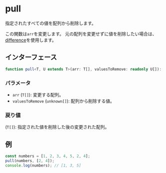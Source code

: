 # pull

指定されたすべての値を配列から削除します。

この関数は`arr`を変更します。
元の配列を変更せずに値を削除したい場合は、[difference](./difference.md)を使用します。

## インターフェース

```typescript
function pull<T, U extends T>(arr: T[], valuesToRemove: readonly U[]): T[];
```

### パラメータ

- `arr` (`T[]`): 変更する配列。
- `valuesToRemove` (`unknown[]`): 配列から削除する値。

### 戻り値

(`T[]`): 指定された値を削除した後の変更された配列。

## 例

```typescript
const numbers = [1, 2, 3, 4, 5, 2, 4];
pull(numbers, [2, 4]);
console.log(numbers); // [1, 3, 5]
```
